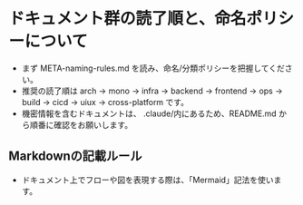 # ドキュメント群の読了順と、命名ポリシーについて

- まず META-naming-rules.md を読み、命名/分類ポリシーを把握してください。
- 推奨の読了順は arch → mono → infra → backend → frontend → ops → build → cicd → uiux → cross-platform です。
- 機密情報を含むドキュメントは、 .claude/内にあるため、README.md から順番に確認をお願いします。

## Markdownの記載ルール

- ドキュメント上でフローや図を表現する際は、「Mermaid」記法を使います。
